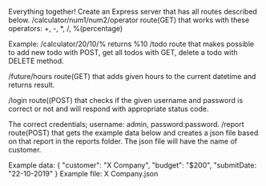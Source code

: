 Everything together!
Create an Express server that has all routes described below.
/calculator/num1/num2/operator route(GET) that works with these operators: +, -, *, /, %(percentage)

Example: /calculator/20/10/% returns %10
/todo route that makes possible to add new todo with POST, get all todos with GET, delete a todo with DELETE method.

/future/hours route(GET) that adds given hours to the current datetime and returns result.

/login route((POST) that checks if the given username and password is correct or not and will respond with appropriate status code.

The correct credentials; username: admin, password:password.
/report route(POST) that gets the example data below and creates a json file based on that report in the reports folder. The json file will have the name of customer.

Example data:
{
  "customer": "X Company",
  "budget": "$200",
  "submitDate: "22-10-2019"
}
Example file: X Company.json